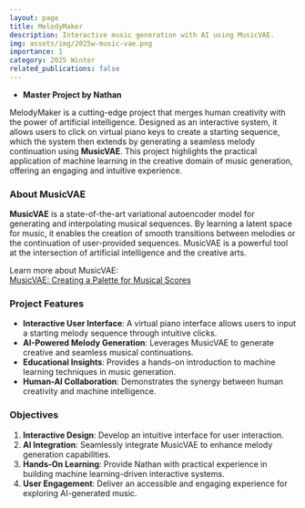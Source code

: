 ```yaml
---
layout: page
title: MelodyMaker
description: Interactive music generation with AI using MusicVAE.
img: assets/img/2025w-music-vae.png
importance: 1
category: 2025 Winter
related_publications: false
---
```

- **Master Project by Nathan**

MelodyMaker is a cutting-edge project that merges human creativity with the power of artificial intelligence. Designed as an interactive system, it allows users to click on virtual piano keys to create a starting sequence, which the system then extends by generating a seamless melody continuation using **MusicVAE**. This project highlights the practical application of machine learning in the creative domain of music generation, offering an engaging and intuitive experience.

### About MusicVAE

**MusicVAE** is a state-of-the-art variational autoencoder model for generating and interpolating musical sequences. By learning a latent space for music, it enables the creation of smooth transitions between melodies or the continuation of user-provided sequences. MusicVAE is a powerful tool at the intersection of artificial intelligence and the creative arts.

Learn more about MusicVAE:  
[MusicVAE: Creating a Palette for Musical Scores](https://magenta.tensorflow.org/music-vae)

### Project Features

- **Interactive User Interface**: A virtual piano interface allows users to input a starting melody sequence through intuitive clicks.
- **AI-Powered Melody Generation**: Leverages MusicVAE to generate creative and seamless musical continuations.
- **Educational Insights**: Provides a hands-on introduction to machine learning techniques in music generation.
- **Human-AI Collaboration**: Demonstrates the synergy between human creativity and machine intelligence.

### Objectives

1. **Interactive Design**: Develop an intuitive interface for user interaction.
2. **AI Integration**: Seamlessly integrate MusicVAE to enhance melody generation capabilities.
3. **Hands-On Learning**: Provide Nathan with practical experience in building machine learning-driven interactive systems.
4. **User Engagement**: Deliver an accessible and engaging experience for exploring AI-generated music.

